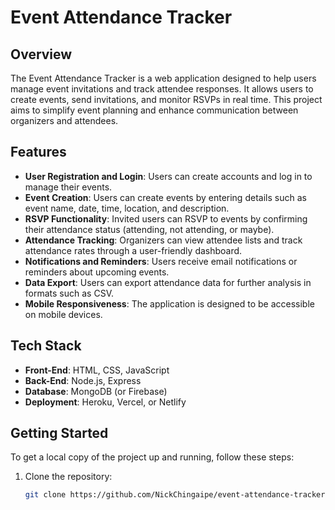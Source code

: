 # Event Attendance Tracker

## Overview

The Event Attendance Tracker is a web application designed to help users manage event invitations and track attendee responses. It allows users to create events, send invitations, and monitor RSVPs in real time. This project aims to simplify event planning and enhance communication between organizers and attendees.

## Features

- **User Registration and Login**: Users can create accounts and log in to manage their events.
- **Event Creation**: Users can create events by entering details such as event name, date, time, location, and description.
- **RSVP Functionality**: Invited users can RSVP to events by confirming their attendance status (attending, not attending, or maybe).
- **Attendance Tracking**: Organizers can view attendee lists and track attendance rates through a user-friendly dashboard.
- **Notifications and Reminders**: Users receive email notifications or reminders about upcoming events.
- **Data Export**: Users can export attendance data for further analysis in formats such as CSV.
- **Mobile Responsiveness**: The application is designed to be accessible on mobile devices.

## Tech Stack

- **Front-End**: HTML, CSS, JavaScript
- **Back-End**: Node.js, Express
- **Database**: MongoDB (or Firebase)
- **Deployment**: Heroku, Vercel, or Netlify

## Getting Started

To get a local copy of the project up and running, follow these steps:

1. Clone the repository:
   ```bash
   git clone https://github.com/NickChingaipe/event-attendance-tracker.git
